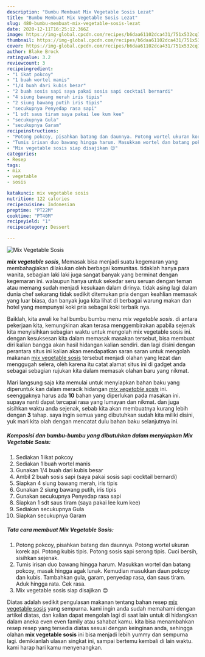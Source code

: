 ```yaml
---
description: "Bumbu Membuat Mix Vegetable Sosis Lezat"
title: "Bumbu Membuat Mix Vegetable Sosis Lezat"
slug: 480-bumbu-membuat-mix-vegetable-sosis-lezat
date: 2020-12-11T16:25:12.366Z
image: https://img-global.cpcdn.com/recipes/b6daa61102dca431/751x532cq70/mix-vegetable-sosis-foto-resep-utama.jpg
thumbnail: https://img-global.cpcdn.com/recipes/b6daa61102dca431/751x532cq70/mix-vegetable-sosis-foto-resep-utama.jpg
cover: https://img-global.cpcdn.com/recipes/b6daa61102dca431/751x532cq70/mix-vegetable-sosis-foto-resep-utama.jpg
author: Blake Brock
ratingvalue: 3.2
reviewcount: 3
recipeingredient:
- "1 ikat pokcoy"
- "1 buah wortel manis"
- "1/4 buah dari kubis besar"
- "2 buah sosis sapi saya pakai sosis sapi cocktail bernardi"
- "4 siung bawang merah iris tipis"
- "2 siung bawang putih iris tipis"
- "secukupnya Penyedap rasa sapi"
- "1 sdt saus tiram saya pakai lee kum kee"
- "secukupnya Gula"
- "secukupnya Garam"
recipeinstructions:
- "Potong pokcoy, pisahkan batang dan daunnya. Potong wortel ukuran korek api. Potong kubis tipis. Potong sosis sapi serong tipis. Cuci bersih, sisihkan sejenak."
- "Tumis irisan duo bawang hingga harum. Masukkan wortel dan batang pokcoy, masak hingga agak lunak. Kemudian masukkan daun pokcoy dan kubis. Tambahkan gula, garam, penyedap rasa, dan saus tiram. Aduk hingga rata. Cek rasa."
- "Mix vegetable sosis siap disajikan 😊"
categories:
- Resep
tags:
- mix
- vegetable
- sosis

katakunci: mix vegetable sosis 
nutrition: 122 calories
recipecuisine: Indonesian
preptime: "PT22M"
cooktime: "PT40M"
recipeyield: "1"
recipecategory: Dessert

---
```



![Mix Vegetable Sosis](https://img-global.cpcdn.com/recipes/b6daa61102dca431/751x532cq70/mix-vegetable-sosis-foto-resep-utama.jpg)

<b><i>mix vegetable sosis</i></b>, Memasak bisa menjadi suatu kegemaran yang membahagiakan dilakukan oleh berbagai komunitas. tidaklah hanya para wanita, sebagian laki laki juga sangat banyak yang berminat dengan kegemaran ini. walaupun hanya untuk sekedar seru seruan dengan teman atau memang sudah menjadi kesukaan dalam dirinya. tidak asing lagi dalam dunia chef sekarang tidak sedikit ditemukan pria dengan keahlian memasak yang luar biasa, dan banyak juga kita lihat di berbagai warung makan dan hotel yang mempunyai koki pria sebagai koki terbaik nya.



Baiklah, kita awali ke hal bumbu bumbu menu <i>mix vegetable sosis</i>. di antara pekerjaan kita, kemungkinan akan terasa menggembirakan apabila sejenak kita menyisihkan sebagian waktu untuk mengolah mix vegetable sosis ini. dengan kesuksesan kita dalam memasak masakan tersebut, bisa membuat diri kalian bangga akan hasil hidangan kalian sendiri. dan lagi disini dengan perantara situs ini kalian akan mendapatkan saran saran untuk mengolah makanan <u>mix vegetable sosis</u> tersebut menjadi olahan yang lezat dan menggugah selera, oleh karena itu catat alamat situs ini di gadget anda sebagai sebagian rujukan kita dalam memasak olahan baru yang nikmat.


Mari langsung saja kita memulai untuk menyiapkan bahan baku yang diperuntuk kan dalam meracik hidangan <u><i>mix vegetable sosis</i></u> ini. seenggaknya harus ada <b>10</b> bahan yang diperlukan pada masakan ini. supaya nanti dapat tercapai rasa yang lumayan dan nikmat. dan juga sisihkan waktu anda sejenak, sebab kita akan membuatnya kurang lebih dengan <b>3</b> tahap. saya ingin semua yang dibutuhkan sudah kita miliki disini, yuk mari kita olah dengan mencatat dulu bahan baku selanjutnya ini.

<!--inarticleads1-->

##### Komposisi dan bumbu-bumbu yang dibutuhkan dalam menyiapkan Mix Vegetable Sosis:

1. Sediakan 1 ikat pokcoy
1. Sediakan 1 buah wortel manis
1. Gunakan 1/4 buah dari kubis besar
1. Ambil 2 buah sosis sapi (saya pakai sosis sapi cocktail bernardi)
1. Siapkan 4 siung bawang merah, iris tipis
1. Gunakan 2 siung bawang putih, iris tipis
1. Gunakan secukupnya Penyedap rasa sapi
1. Siapkan 1 sdt saus tiram (saya pakai lee kum kee)
1. Sediakan secukupnya Gula
1. Siapkan secukupnya Garam




<!--inarticleads2-->

##### Tata cara membuat Mix Vegetable Sosis:

1. Potong pokcoy, pisahkan batang dan daunnya. Potong wortel ukuran korek api. Potong kubis tipis. Potong sosis sapi serong tipis. Cuci bersih, sisihkan sejenak.
1. Tumis irisan duo bawang hingga harum. Masukkan wortel dan batang pokcoy, masak hingga agak lunak. Kemudian masukkan daun pokcoy dan kubis. Tambahkan gula, garam, penyedap rasa, dan saus tiram. Aduk hingga rata. Cek rasa.
1. Mix vegetable sosis siap disajikan 😊




Diatas adalah sedikit pengulasan makanan tentang bahan resep <u>mix vegetable sosis</u> yang sempurna. kami ingin anda sudah memahami dengan artikel diatas, dan kalian dapat mengolah lagi di saat lain untuk di hidangkan dalam aneka even even family atau sahabat kamu. kita bisa menambahkan resep resep yang tersedia diatas sesuai dengan keinginan anda, sehingga olahan <b>mix vegetable sosis</b> ini bisa menjadi lebih yummy dan sempurna lagi. demikianlah ulasan singkat ini, sampai bertemu kembali di lain waktu. kami harap hari kamu menyenangkan.
